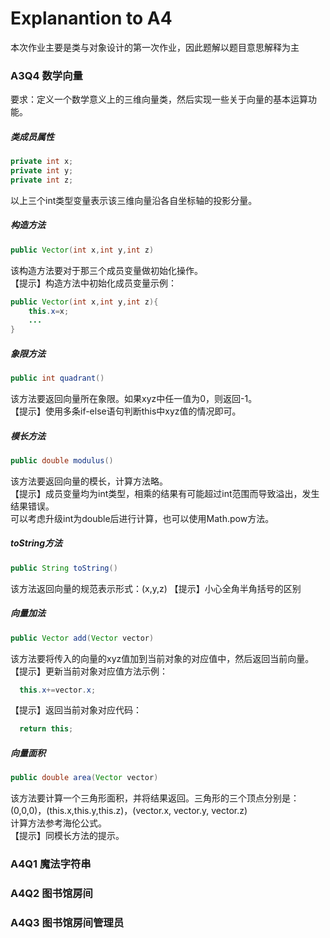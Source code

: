 # Explanantion to A4
本次作业主要是类与对象设计的第一次作业，因此题解以题目意思解释为主
### A3Q4 数学向量
要求：定义一个数学意义上的三维向量类，然后实现一些关于向量的基本运算功能。  
##### 类成员属性
```Java
private int x;
private int y;
private int z;
```
以上三个int类型变量表示该三维向量沿各自坐标轴的投影分量。  
##### 构造方法
```Java
public Vector(int x,int y,int z)
```
该构造方法要对于那三个成员变量做初始化操作。  
【提示】构造方法中初始化成员变量示例：  
```Java
public Vector(int x,int y,int z){
    this.x=x;
    ...
}
```
##### 象限方法
```Java
public int quadrant()
```
该方法要返回向量所在象限。如果xyz中任一值为0，则返回-1。  
【提示】使用多条if-else语句判断this中xyz值的情况即可。  

##### 模长方法
```Java
public double modulus()
```
该方法要返回向量的模长，计算方法略。  
【提示】成员变量均为int类型，相乘的结果有可能超过int范围而导致溢出，发生结果错误。  
可以考虑升级int为double后进行计算，也可以使用Math.pow方法。     

##### toString方法
```Java
public String toString()
```
该方法返回向量的规范表示形式：(x,y,z)
【提示】小心全角半角括号的区别  

##### 向量加法
```Java
public Vector add(Vector vector)
```
该方法要将传入的向量的xyz值加到当前对象的对应值中，然后返回当前向量。  
【提示】更新当前对象对应值方法示例：
```Java
  this.x+=vector.x;
```
【提示】返回当前对象对应代码：
```Java
  return this;
```

##### 向量面积
```Java
public double area(Vector vector)
```
该方法要计算一个三角形面积，并将结果返回。三角形的三个顶点分别是：  
(0,0,0)，(this.x,this.y,this.z)，(vector.x, vector.y, vector.z)   
计算方法参考海伦公式。   
【提示】同模长方法的提示。

### A4Q1 魔法字符串
### A4Q2 图书馆房间
### A4Q3 图书馆房间管理员
